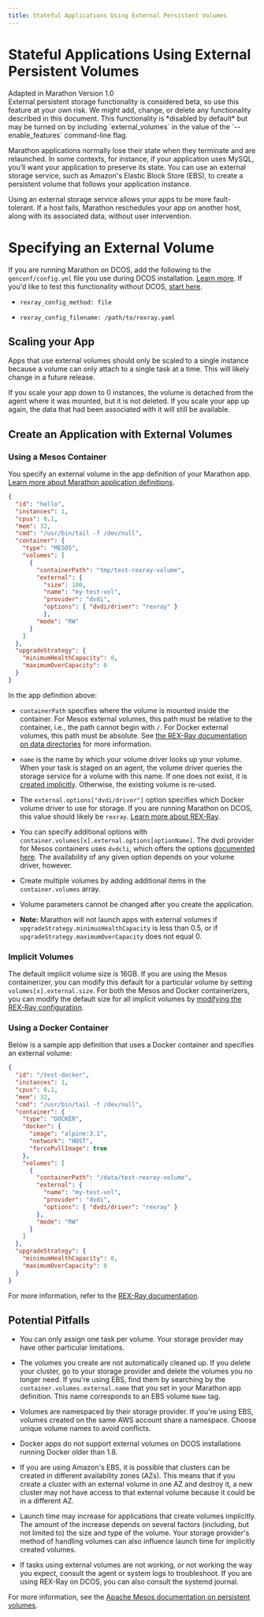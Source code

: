```yaml
---
title: Stateful Applications Using External Persistent Volumes
---
```


# Stateful Applications Using External Persistent Volumes

<div class="alert alert-danger" role="alert">
  <span class="glyphicon glyphicon-exclamation-sign" aria-hidden="true"></span> Adapted in Marathon Version 1.0 <br/>
  External persistent storage functionality is considered beta, so use this feature at your own risk. We might add, change, or delete any functionality described in this document.
  This functionality is *disabled by default* but may be turned on by including `external_volumes` in the value of the `--enable_features` command-line flag.
</div>

Marathon applications normally lose their state when they terminate and are relaunched. In some contexts, for instance, if your application uses MySQL, you’ll want your application to preserve its state. You can use an external storage service, such as Amazon's Elastic Block Store (EBS), to create a persistent volume that follows your application instance.

Using an external storage service allows your apps to be more fault-tolerant. If a host fails, Marathon reschedules your app on another host, along with its associated data, without user intervention.

# Specifying an External Volume

If you are running Marathon on DCOS, add the following to the `genconf/config.yml` file you use during DCOS installation. [Learn more](https://docs.mesosphere.com/concepts/installing/installing-enterprise-edition/configuration-parameters/). If you'd like to test this functionality without DCOS, [start here](https://blog.emccode.com/2016/02/11/give-mesos-and-external-volumes-a-spin-with-playa-mesos/).

- `rexray_config_method: file`

- `rexray_config_filename: /path/to/rexray.yaml`

## Scaling your App

Apps that use external volumes should only be scaled to a single instance because a volume can only attach to a single task at a time. This will likely change in a future release.

If you scale your app down to 0 instances, the volume is detached from the agent where it was mounted, but it is not deleted. If you scale your app up again, the data that had been associated with it will still be available.

## Create an Application with External Volumes

### Using a Mesos Container

You specify an external volume in the app definition of your Marathon app. [Learn more about Marathon application definitions](application-basics.html).

```json
{
  "id": "hello",
  "instances": 1,
  "cpus": 0.1,
  "mem": 32,
  "cmd": "/usr/bin/tail -f /dev/null",
  "container": {
    "type": "MESOS",
    "volumes": [
      {
        "containerPath": "tmp/test-rexray-volume",
        "external": {
          "size": 100,
          "name": "my-test-vol",
          "provider": "dvdi",
          "options": { "dvdi/driver": "rexray" }
          },
        "mode": "RW"
      }
    ]
  },
  "upgradeStrategy": {
    "minimumHealthCapacity": 0,
    "maximumOverCapacity": 0
  }
}
```

In the app definition above:

- `containerPath` specifies where the volume is mounted inside the container. For Mesos external volumes, this path must be relative to the container, i.e., the path cannot begin with `/`. For Docker external volumes, this path must be absolute. See [the REX-Ray documentation on data directories](https://rexray.readthedocs.org/en/v0.3.2/user-guide/config/#data-directories) for more information.

- `name` is the name by which your volume driver looks up your volume. When your task is staged on an agent, the volume driver queries the storage service for a volume with this name. If one does not exist, it is [created implicitly](#implicit-vol). Otherwise, the existing volume is re-used. 
- The `external.options["dvdi/driver"]` option specifies which Docker volume driver to use for storage. If you are running Marathon on DCOS, this value should likely be `rexray`. [Learn more about REX-Ray](https://rexray.readthedocs.org/en/v0.3.2/user-guide/schedulers/).

- You can specify additional options with `container.volumes[x].external.options[optionName]`. The dvdi provider for Mesos containers uses `dvdcli`, which offers the options [documented here](https://github.com/emccode/dvdcli#extra-options). The availability of any given option depends on your volume driver, however.

- Create multiple volumes by adding additional items in the `container.volumes` array.

- Volume parameters cannot be changed after you create the application.

- **Note:** Marathon will not launch apps with external volumes if  `upgradeStrategy.minimusHealthCapacity` is less than 0.5, or if `upgradeStrategy.maximumOverCapacity` does not equal 0.

<a name="implicit-vol"></a>
### Implicit Volumes
The default implicit volume size is 16GB. If you are using the Mesos containerizer, you can modify this default for a particular volume by setting `volumes[x].external.size`. For both the Mesos and Docker containerizers, you can modify the default size for all implicit volumes by [modifying the REX-Ray configuration](https://github.com/emccode/rexray/blob/master/.docs/user-guide/config.md).

### Using a Docker Container

Below is a sample app definition that uses a Docker container and specifies an external volume:

```json
{
  "id": "/test-docker",
  "instances": 1,
  "cpus": 0.1,
  "mem": 32,
  "cmd": "/usr/bin/tail -f /dev/null",
  "container": {
    "type": "DOCKER",
    "docker": {
      "image": "alpine:3.1",
      "network": "HOST",
      "forcePullImage": true
    },
    "volumes": [
      {
        "containerPath": "/data/test-rexray-volume",
        "external": {
          "name": "my-test-vol",
          "provider": "dvdi",
          "options": { "dvdi/driver": "rexray" }
        },
        "mode": "RW"
      }
    ]
  },
  "upgradeStrategy": {
    "minimumHealthCapacity": 0,
    "maximumOverCapacity": 0
  }
}
```

For more information, refer to the [REX-Ray documentation](https://rexray.readthedocs.org/en/v0.3.2/user-guide/schedulers/#docker-containerizer-with-marathon).

## Potential Pitfalls

- You can only assign one task per volume. Your storage provider may have other particular limitations.

- The volumes you create are not automatically cleaned up. If you delete your cluster, go to your storage provider and delete the volumes you no longer need. If you're using EBS, find them by searching by the `container.volumes.external.name` that you set in your Marathon app definition. This name corresponds to an EBS volume `Name` tag.

- Volumes are namespaced by their storage provider. If you're using EBS, volumes created on the same AWS account share a namespace. Choose unique volume names to avoid conflicts.

- Docker apps do not support external volumes on DCOS installations running Docker older than 1.8.

- If you are using Amazon's EBS, it is possible that clusters can be created in different availability zones (AZs). This means that if you create a cluster with an external volume in one AZ and destroy it, a new cluster may not have access to that external volume because it could be in a different AZ.

- Launch time may increase for applications that create volumes implicitly. The amount of the increase depends on several factors
(including, but not limited to) the size and type of the volume. Your storage provider's method of handling volumes can also influence launch time for implicitly created volumes.

- If tasks using external volumes are not working, or not working the way you expect, consult the agent or system logs to troubleshoot. If you are using REX-Ray on DCOS, you can also consult the systemd journal.

For more information, see the [Apache Mesos documentation on persistent volumes](http://mesos.apache.org/documentation/latest/persistent-volume/).
